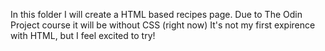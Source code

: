 In this folder I will create a HTML based recipes page.
Due to The Odin Project course it will be without CSS (right now)
It's not my first expirence with HTML, but I feel excited to try!